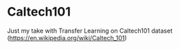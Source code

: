 # Caltech101
Just my take with Transfer Learning on Caltech101 dataset (https://en.wikipedia.org/wiki/Caltech_101)
